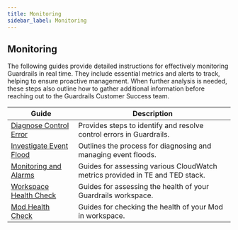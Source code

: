 ```yaml
---
title: Monitoring
sidebar_label: Monitoring
---
```


## Monitoring

The following guides provide detailed instructions for effectively monitoring Guardrails in real time. They include essential metrics and alerts to track, helping to ensure proactive management. When further analysis is needed, these steps also outline how to gather additional information before reaching out to the Guardrails Customer Success team.

| Guide | Description |
| - | - |
| [Diagnose Control Error](/guardrails/docs/guides/hosting-guardrails/monitoring/diagnose-control-error) | Provides steps to identify and resolve control errors in Guardrails. |
| [Investigate Event Flood](/guardrails/docs/guides/hosting-guardrails/monitoring/investigate-event-flood) | Outlines the process for diagnosing and managing event floods. |
| [Monitoring and Alarms](/guardrails/docs/guides/hosting-guardrails/monitoring/monitoring-alarms) | Guides for assessing various CloudWatch metrics provided in TE and TED stack. |
| [Workspace Health Check](/guardrails/docs/guides/hosting-guardrails/monitoring/workspace-health-check) | Guides for assessing the health of your Guardrails workspace. |
| [Mod Health Check](/guardrails/docs/guides/hosting-guardrails/monitoring/check-mod-health) | Guides for checking the health of your Mod in workspace. |